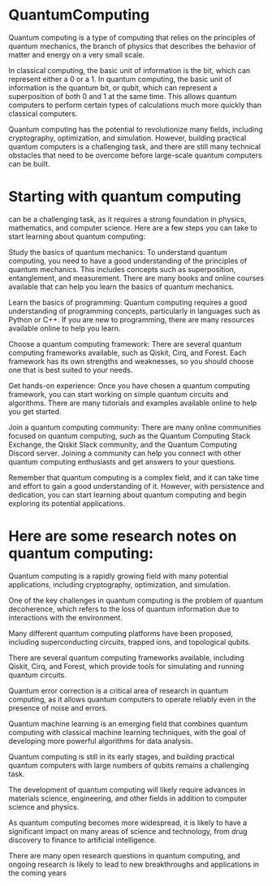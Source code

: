 # QuantumComputing
Quantum computing is a type of computing that relies on the principles of quantum mechanics, the branch of physics that describes the behavior of matter and energy on a very small scale.

In classical computing, the basic unit of information is the bit, which can represent either a 0 or a 1. In quantum computing, the basic unit of information is the quantum bit, or qubit, which can represent a superposition of both 0 and 1 at the same time. This allows quantum computers to perform certain types of calculations much more quickly than classical computers.

Quantum computing has the potential to revolutionize many fields, including cryptography, optimization, and simulation. However, building practical quantum computers is a challenging task, and there are still many technical obstacles that need to be overcome before large-scale quantum computers can be built.
#  Starting with quantum computing 
 can be a challenging task, as it requires a strong foundation in physics, mathematics, and computer science. Here are a few steps you can take to start learning about quantum computing:

Study the basics of quantum mechanics: To understand quantum computing, you need to have a good understanding of the principles of quantum mechanics. This includes concepts such as superposition, entanglement, and measurement. There are many books and online courses available that can help you learn the basics of quantum mechanics.

Learn the basics of programming: Quantum computing requires a good understanding of programming concepts, particularly in languages such as Python or C++. If you are new to programming, there are many resources available online to help you learn.

Choose a quantum computing framework: There are several quantum computing frameworks available, such as Qiskit, Cirq, and Forest. Each framework has its own strengths and weaknesses, so you should choose one that is best suited to your needs.

Get hands-on experience: Once you have chosen a quantum computing framework, you can start working on simple quantum circuits and algorithms. There are many tutorials and examples available online to help you get started.

Join a quantum computing community: There are many online communities focused on quantum computing, such as the Quantum Computing Stack Exchange, the Qiskit Slack community, and the Quantum Computing Discord server. Joining a community can help you connect with other quantum computing enthusiasts and get answers to your questions.

Remember that quantum computing is a complex field, and it can take time and effort to gain a good understanding of it. However, with persistence and dedication, you can start learning about quantum computing and begin exploring its potential applications.
# Here are some research notes on quantum computing:

Quantum computing is a rapidly growing field with many potential applications, including cryptography, optimization, and simulation.

One of the key challenges in quantum computing is the problem of quantum decoherence, which refers to the loss of quantum information due to interactions with the environment.

Many different quantum computing platforms have been proposed, including superconducting circuits, trapped ions, and topological qubits.

There are several quantum computing frameworks available, including Qiskit, Cirq, and Forest, which provide tools for simulating and running quantum circuits.

Quantum error correction is a critical area of research in quantum computing, as it allows quantum computers to operate reliably even in the presence of noise and errors.

Quantum machine learning is an emerging field that combines quantum computing with classical machine learning techniques, with the goal of developing more powerful algorithms for data analysis.

Quantum computing is still in its early stages, and building practical quantum computers with large numbers of qubits remains a challenging task.

The development of quantum computing will likely require advances in materials science, engineering, and other fields in addition to computer science and physics.

As quantum computing becomes more widespread, it is likely to have a significant impact on many areas of science and technology, from drug discovery to finance to artificial intelligence.

There are many open research questions in quantum computing, and ongoing research is likely to lead to new breakthroughs and applications in the coming years
